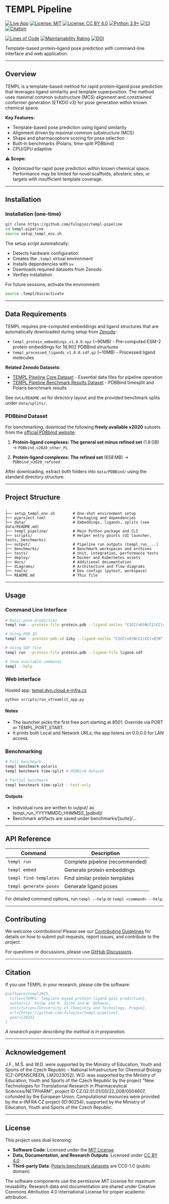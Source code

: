 # TEMPL Pipeline

[![Live App](https://img.shields.io/badge/Live_App-templ.dyn.cloud.e--infra.cz-2ea44f?logo=google-chrome&logoColor=white)](https://templ.dyn.cloud.e-infra.cz/)
[![License: MIT](https://img.shields.io/badge/License-MIT-yellow.svg)](https://opensource.org/licenses/MIT)
[![License: CC BY 4.0](https://img.shields.io/badge/License-CC%20BY%204.0-lightgrey.svg)](https://creativecommons.org/licenses/by/4.0/)
[![Python 3.9+](https://img.shields.io/badge/python-3.9+-blue.svg)](https://www.python.org/downloads/)
[![CI](https://github.com/fulopjoz/templ-pipeline/actions/workflows/ci.yml/badge.svg)](https://github.com/fulopjoz/templ-pipeline/actions/workflows/ci.yml)
[![Citation](https://github.com/fulopjoz/templ-pipeline/actions/workflows/cffconvert.yml/badge.svg)](https://github.com/fulopjoz/templ-pipeline/actions/workflows/cffconvert.yml)

[![Lines of Code](https://sonarcloud.io/api/project_badges/measure?project=fulopjoz_templ-pipeline&metric=ncloc)](https://sonarcloud.io/summary/new_code?id=fulopjoz_templ-pipeline)
[![Maintainability Rating](https://sonarcloud.io/api/project_badges/measure?project=fulopjoz_templ-pipeline&metric=sqale_rating)](https://sonarcloud.io/summary/new_code?id=fulopjoz_templ-pipeline)
[![DOI](https://zenodo.org/badge/DOI/10.5281/zenodo.16890956.svg)](https://doi.org/10.5281/zenodo.16890956)


Template-based protein–ligand pose prediction with command-line interface and web application.

---

## Overview

TEMPL is a template-based method for rapid protein–ligand pose prediction that leverages ligand similarity and template superposition. The method uses maximal common substructure (MCS) alignment and constrained conformer generation (ETKDG v3) for pose generation within known chemical space.

**Key Features:**

- Template-based pose prediction using ligand similarity
- Alignment driven by maximal common substructure (MCS)
- Shape and pharmacophore scoring for pose selection
- Built-in benchmarks (Polaris, time-split PDBbind)
- CPU/GPU adaptive

**⚠️ Scope:**

- Optimized for rapid pose prediction within known chemical space. Performance may be limited for novel scaffolds, allosteric sites, or targets with insufficient template coverage.

---

## Installation

### Installation (one-time)

```bash
git clone https://github.com/fulopjoz/templ-pipeline
cd templ-pipeline
source setup_templ_env.sh
```

The setup script automatically:

- Detects hardware configuration
- Creates the `.templ` virtual environment
- Installs dependencies with `uv`
- Downloads required datasets from Zenodo
- Verifies installation

For future sessions, activate the environment:

```bash
source .templ/bin/activate
```

---

## Data Requirements

TEMPL requires pre-computed embeddings and ligand structures that are automatically downloaded during setup from [Zenodo](https://doi.org/10.5281/zenodo.16890956):

- `templ_protein_embeddings_v1.0.0.npz` (~90MB) - Pre-computed ESM-2 protein embeddings for 18,902 PDBBind structures
- `templ_processed_ligands_v1.0.0.sdf.gz` (~10MB) - Processed ligand molecules

**Related Zenodo Datasets:**
- [TEMPL Pipeline Core Dataset](https://doi.org/10.5281/zenodo.15813500) - Essential data files for pipeline operation
- [TEMPL Pipeline Benchmark Results Dataset](https://doi.org/10.5281/zenodo.16875932) - PDBBind timesplit and Polaris benchmark results

See `data/README.md` for directory layout and the provided benchmark splits under `data/splits/`.

### PDBbind Dataset

For benchmarking, download the following **freely available v2020** subsets from the [official PDBbind website](https://www.pdbbind-plus.org.cn/download):

1. **Protein-ligand complexes: The general set minus refined set** (1.8 GB)
   → `PDBbind_v2020_other_PL`

2. **Protein-ligand complexes: The refined set** (658 MB)
   → `PDBbind_v2020_refined`

After downloading, extract both folders into `data/PDBBind/` using the standard directory structure.

---

## Project Structure

```text
.
├── setup_templ_env.sh        # One-shot environment setup
├── pyproject.toml            # Packaging and dependencies
├── data/                     # Embeddings, ligands, splits (see data/README.md)
├── templ_pipeline/           # Main Python package and CLI
├── scripts/                  # Helper entry points (UI launcher, tests, benchmarks)
├── output/                   # Pipeline run outputs (templ_run_...)
├── benchmarks/               # Benchmark workspaces and archives
├── tests/                    # Unit, integration, performance tests
├── deploy/                   # Docker and Kubernetes assets
├── docs/                     # Additional documentation
├── diagrams/                 # Architecture and flow diagrams
├── tools/                    # Dev configs (pytest, workspace)
└── README.md                 # This file
```

---

## Usage

### Command Line Interface

```bash
# Basic pose prediction
templ run --protein-file protein.pdb --ligand-smiles "C1CC(=O)N(C1)CC(=O)N"

# Using PDB ID
templ run --protein-pdb-id 1iky --ligand-smiles "C1CC(=O)N(C1)CC(=O)N"

# Using SDF file
templ run --protein-file protein.pdb --ligand-file ligand.sdf

# Show available commands
templ --help
```

### Web Interface

Hosted app: [templ.dyn.cloud.e-infra.cz](https://templ.dyn.cloud.e-infra.cz/)

```bash
python scripts/run_streamlit_app.py
```

#### Notes

- The launcher picks the first free port starting at 8501. Override via PORT or TEMPL_PORT_START.
- It prints both Local and Network URLs; the app listens on 0.0.0.0 for LAN access.

### Benchmarking

```bash
# Full benchmark
templ benchmark polaris
templ benchmark time-split # PDBBind dataset

# Partial benchmark
templ benchmark time-split --test-only
```

#### Outputs

- Individual runs are written to output/ as templ_run_YYYYMMDD_HHMMSS_[pdbid]/
- Benchmark artifacts are saved under benchmarks/[suite]/...

---

## API Reference

| Command | Description |
|---------|-------------|
| `templ run` | Complete pipeline (recommended) |
| `templ embed` | Generate protein embeddings |
| `templ find-templates` | Find similar protein templates |
| `templ generate-poses` | Generate ligand poses |

For detailed command options, run `templ --help` or `templ <command> --help`.

---

## Contributing

We welcome contributions! Please see our [Contributing Guidelines](CONTRIBUTING.md) for details on how to submit pull requests, report issues, and contribute to the project.

For questions or discussions, please use [GitHub Discussions](https://github.com/fulopjoz/templ-pipeline/discussions).

---

## Citation

If you use TEMPL in your research, please cite the software:

```bibtex
@software{templ2025,
  title={TEMPL: Template-based protein-ligand pose prediction},
  author={J. Fülöp and M. Šícho and W. Dehaen},
  institution={University of Chemistry and Technology, Prague},
  url={https://github.com/fulopjoz/templ-pipeline},
  year={2025}
}
```

*A research paper describing the method is in preparation.*

---

## Acknowledgement

J.F., M.Š. and W.D. were supported by the Ministry of Education, Youth and Sports of the Czech Republic – National Infrastructure for Chemical Biology (CZ-OPENSCREEN, LM2023052). W.D. was supported by the Ministry of Education, Youth and Sports of the Czech Republic by the project "New Technologies for Translational Research in Pharmaceutical Sciences/NETPHARM", project ID CZ.02.01.01/00/22_008/0004607, cofunded by the European Union.
Computational resources were provided by the e-INFRA CZ project (ID:90254), supported by the Ministry of Education, Youth and Sports of the Czech Republic.


---

## License

This project uses dual licensing:

- **Software Code**: Licensed under the [MIT License](LICENSE)
- **Data, Documentation, and Research Outputs**: Licensed under [CC BY 4.0](LICENSES/CC-BY-4.0.txt)
- **Third-party Data**: [Polaris benchmark datasets](https://polarishub.io/datasets/asap-discovery/antiviral-admet-2025-unblinded) are CC0-1.0 (public domain)

The software components use the permissive MIT License for maximum reusability. Research data and documentation are shared under Creative Commons Attribution 4.0 International License for proper academic attribution.
